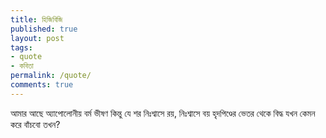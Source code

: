```yaml
---
title: হিজিবিজি
published: true
layout: post
tags:
- quote
- কবিতা
permalink: /quote/
comments: true
---
```

আমার আছে অ্যাপোলোনীয় বর্ম ভীষণ
কিন্তু যে শর নিঃশ্বাসে রয়, নিঃশ্বাসে বয়
হৃদপিণ্ডের ভেতর থেকে বিদ্ধ যখন
কেমন করে বাঁচবো তখন?
